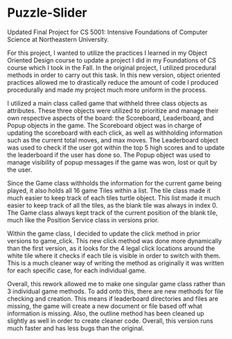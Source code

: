 # Puzzle-Slider

Updated Final Project for CS 5001: Intensive Foundations of Computer Science at Northeastern University.

For this project, I wanted to utilize the practices I learned in my Object Oriented Design course to update a project I did in my Foundations of CS course which I took in the Fall.
In the original project, I utilized procedural methods in order to carry out this task.
In this new version, object oriented practices allowed me to drastically reduce the amount of code I produced procedurally and made my project much more uniform in the process.

I utilized a main class called game that withheld three class objects as attributes. These three objects were utilized to prioritize and manage their own respective aspects of the board: the Scoreboard, Leaderboard, and Popup objects in the game. The Scoreboard object was in charge of updating the scoreboard with each click, as well as withholding information such as the current total moves, and max moves. The Leaderboard object was used to check if the user got within the top 5 high scores and to update the leaderboard if the user has done so. The Popup object was used to manage visibility of popup messages if the game was won, lost or quit by the user.

Since the Game class withholds the information for the current game being played, it also holds all 16 game Tiles within a list. The tile class made it much easier to keep track of each tiles turtle object. This list made it much easier to keep track of all the tiles, as the blank tile was always in index 0. The Game class always kept track of the current position of the blank tile, much like the Position Service class in versions prior.

Within the game class, I decided to update the click method in prior versions to game_click. This new click method was done more dynamically than the first version, as it looks for the 4 legal click locations around the white tile where it checks if each tile is visible in order to switch with them. This is a much cleaner way of writing the method as originally it was written for each specific case, for each individual game.

Overall, this rework allowed me to make one singular game class rather than 3 individual game methods. To add onto this, there are new methods for file checking and creation. This means if leaderboard directories and files are missing, the game will create a new document or file based off what information is missing. Also, the outline method has been cleaned up slightly as well in order to create cleaner code. Overall, this version runs much faster and has less bugs than the original.
